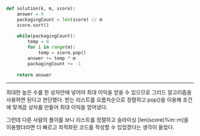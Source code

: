 ```python
def solution(k, m, score):
    answer = 0
    packagingCount = len(score) // m
    score.sort()
    
    while(packagingCount):
        temp = 0
        for i in range(m):
            temp = score.pop()
        answer += temp * m
        packagingCount += -1
    
    return answer
```
<hr>

최대한 높은 수를 한 상자안에 넣어야 최대 이익을 얻을 수 있으므로 그리드 알고리즘을 사용하면 된다고 판단했다. 받는 리스트를 오름차순으로 정렬하고 pop()을 이용해 조건에 맞게끔 상자를 만들어 최대 이익을 얻어냈다.

그런데 다른 사람의 풀이를 보니 리스트를 정렬하고 슬라이싱 [len(score)%m::m]을 이용했더라면 더 빠르고 최적화된 코드를 작성할 수 있었겠다는 생각이 들었다.